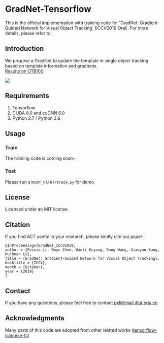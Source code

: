 # GradNet-Tensorflow
This is the official implementation with training code for 'GradNet: Gradient-Guided Network for Visual Object Tracking' (ICCV2019 Oral). For more details, please refer to:

Introduction
--------------------------------
We propose a GradNet to update the template in single object tracking based on template information and gradients.</br>
[Results on OTB100](https://drive.google.com/file/d/1jvjZlQmDGqvrVgQuA4yZIsgZGZUws1_z/view?usp=sharing) </br>

![](https://github.com/LPXTT/GradNet-Pytorch/blob/master/GradNet.png)  

Requirements
--------------------------
1. Tensorflow
2. CUDA 8.0 and cuDNN 6.0
3. Python 2.7 / Python 3.6

Usage
--------------------------
### Train
   The training code is coming soon~
   
### Test
  Please run `$(ROOT_PATH)/track.py` for demo.
  
License
--------------------
Licensed under an MIT license.

Citation
--------------------
If you find ACT useful in your research, please kindly cite our paper:</br>

    @InProceedings{GradNet_ICCV2019,
    author = {Peixia Li, Boyu Chen, Wanli Ouyang, Dong Wang, Xiaoyun Yang, Huchuan Lu},
    title = {GradNet: Gradient-Guided Network for Visual Object Tracking},
    booktitle = {ICCV},
    month = {October},
    year = {2019}
    }

Contact
--------------------
If you have any questions, please feel free to contact pxli@mail.dlut.edu.cn

Acknowledgments
------------------------------
Many parts of this code are adopted from other related works ([tensorflow-siamese-fc](https://github.com/www0wwwjs1/tensorflow-siamese-fc))
